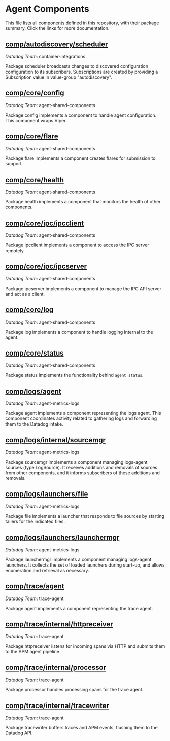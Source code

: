 # Agent Components

This file lists all components defined in this repository, with their package summary.
Click the links for more documentation.

## [comp/autodiscovery/scheduler](https://pkg.go.dev/github.com/djmitche/dd-agent-comp-experiments/comp/autodiscovery/scheduler@v0.0.2)

*Datadog Team*: container-integrations

Package scheduler broadcasts changes to discovered configuration
configuration to its subscribers.  Subscriptions are created by providing a
Subscription value in value-group "autodiscovery".

## [comp/core/config](https://pkg.go.dev/github.com/djmitche/dd-agent-comp-experiments/comp/core/config@v0.0.2)

*Datadog Team*: agent-shared-components

Package config implements a component to handle agent configuration.  This
component wraps Viper.

## [comp/core/flare](https://pkg.go.dev/github.com/djmitche/dd-agent-comp-experiments/comp/core/flare@v0.0.2)

*Datadog Team*: agent-shared-components

Package flare implements a component creates flares for submission to support.

## [comp/core/health](https://pkg.go.dev/github.com/djmitche/dd-agent-comp-experiments/comp/core/health@v0.0.2)

*Datadog Team*: agent-shared-components

Package health implements a component that monitors the health of other
components.

## [comp/core/ipc/ipcclient](https://pkg.go.dev/github.com/djmitche/dd-agent-comp-experiments/comp/core/ipc/ipcclient@v0.0.2)

*Datadog Team*: agent-shared-components

Package ipcclient implements a component to access the IPC server remotely.

## [comp/core/ipc/ipcserver](https://pkg.go.dev/github.com/djmitche/dd-agent-comp-experiments/comp/core/ipc/ipcserver@v0.0.2)

*Datadog Team*: agent-shared-components

Package ipcserver implements a component to manage the IPC API server and act
as a client.

## [comp/core/log](https://pkg.go.dev/github.com/djmitche/dd-agent-comp-experiments/comp/core/log@v0.0.2)

*Datadog Team*: agent-shared-components

Package log implements a component to handle logging internal to the agent.

## [comp/core/status](https://pkg.go.dev/github.com/djmitche/dd-agent-comp-experiments/comp/core/status@v0.0.2)

*Datadog Team*: agent-shared-components

Package status implements the functionality behind `agent status`.

## [comp/logs/agent](https://pkg.go.dev/github.com/djmitche/dd-agent-comp-experiments/comp/logs/agent@v0.0.2)

*Datadog Team*: agent-metrics-logs

Package agent implements a component representing the logs agent.  This
component coordinates activity related to gathering logs and forwarding them
to the Datadog intake.

## [comp/logs/internal/sourcemgr](https://pkg.go.dev/github.com/djmitche/dd-agent-comp-experiments/comp/logs/internal/sourcemgr@v0.0.2)

*Datadog Team*: agent-metrics-logs

Package sourcemgr implements a component managing logs-agent sources (type
LogSource).  It receives additions and removals of sources from other
components, and it informs subscribers of these additions and removals.

## [comp/logs/launchers/file](https://pkg.go.dev/github.com/djmitche/dd-agent-comp-experiments/comp/logs/launchers/file@v0.0.2)

*Datadog Team*: agent-metrics-logs

Package file implements a launcher that responds to file sources by starting
tailers for the indicated files.

## [comp/logs/launchers/launchermgr](https://pkg.go.dev/github.com/djmitche/dd-agent-comp-experiments/comp/logs/launchers/launchermgr@v0.0.2)

*Datadog Team*: agent-metrics-logs

Package launchermgr implements a component managing logs-agent launchers.  It collects
the set of loaded launchers during start-up, and allows enumeration and retrieval
as necessary.

## [comp/trace/agent](https://pkg.go.dev/github.com/djmitche/dd-agent-comp-experiments/comp/trace/agent@v0.0.2)

*Datadog Team*: trace-agent

Package agent implements a component representing the trace agent.

## [comp/trace/internal/httpreceiver](https://pkg.go.dev/github.com/djmitche/dd-agent-comp-experiments/comp/trace/internal/httpreceiver@v0.0.2)

*Datadog Team*: trace-agent

Package httpreceiver listens for incoming spans via HTTP and submits them to
the APM agent pipeline.

## [comp/trace/internal/processor](https://pkg.go.dev/github.com/djmitche/dd-agent-comp-experiments/comp/trace/internal/processor@v0.0.2)

*Datadog Team*: trace-agent

Package processor handles processing spans for the trace agent.

## [comp/trace/internal/tracewriter](https://pkg.go.dev/github.com/djmitche/dd-agent-comp-experiments/comp/trace/internal/tracewriter@v0.0.2)

*Datadog Team*: trace-agent

Package tracewriter buffers traces and APM events, flushing them to the
Datadog API.
